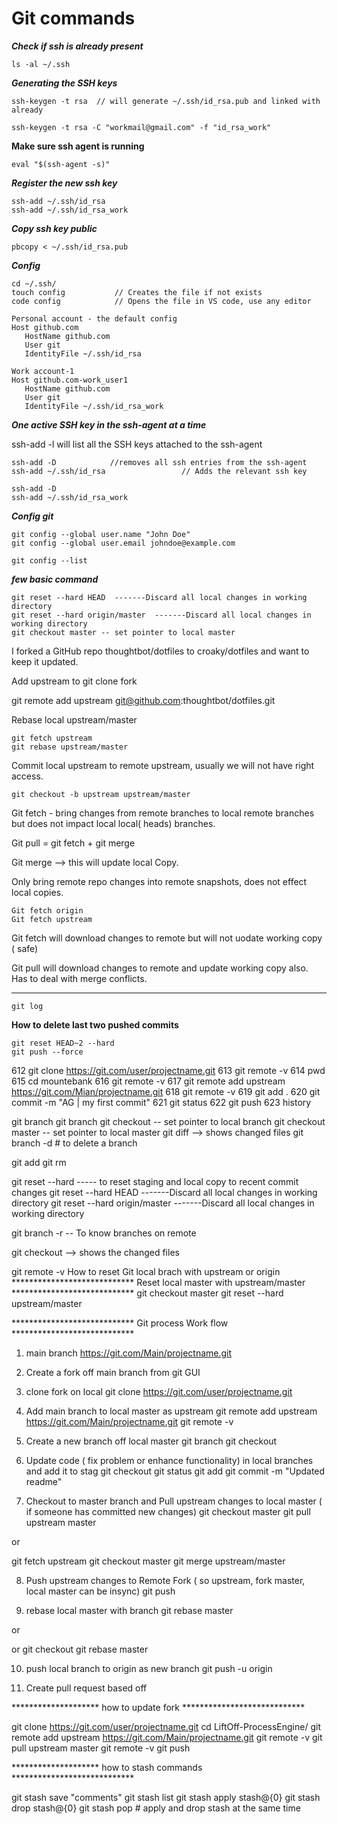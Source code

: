Git commands
=====

***Check if ssh is already present***
```
ls -al ~/.ssh
```

***Generating the SSH keys***
```
ssh-keygen -t rsa  // will generate ~/.ssh/id_rsa.pub and linked with already

ssh-keygen -t rsa -C "workmail@gmail.com" -f "id_rsa_work"

```

**Make sure ssh agent is running**
```
eval "$(ssh-agent -s)"
```

***Register the new ssh key***
```
ssh-add ~/.ssh/id_rsa
ssh-add ~/.ssh/id_rsa_work
```

***Copy ssh key public***

```
pbcopy < ~/.ssh/id_rsa.pub
```

***Config***
```
cd ~/.ssh/
touch config           // Creates the file if not exists
code config            // Opens the file in VS code, use any editor
```
```
Personal account - the default config
Host github.com
   HostName github.com
   User git
   IdentityFile ~/.ssh/id_rsa

Work account-1
Host github.com-work_user1
   HostName github.com
   User git
   IdentityFile ~/.ssh/id_rsa_work
```

***One active SSH key in the ssh-agent at a time***

ssh-add -l will list all the SSH keys attached to the ssh-agent
```
ssh-add -D            //removes all ssh entries from the ssh-agent
ssh-add ~/.ssh/id_rsa                 // Adds the relevant ssh key

ssh-add -D
ssh-add ~/.ssh/id_rsa_work
```

***Config git***

```
git config --global user.name "John Doe"
git config --global user.email johndoe@example.com

git config --list
```

***few basic command***

```
git reset --hard HEAD  -------Discard all local changes in working directory
git reset --hard origin/master  -------Discard all local changes in working directory
git checkout master -- set pointer to local master
```




I forked a GitHub repo thoughtbot/dotfiles to croaky/dotfiles and want to keep it updated.

Add upstream to git clone fork

git remote add upstream git@github.com:thoughtbot/dotfiles.git

Rebase local upstream/master

```
git fetch upstream
git rebase upstream/master
```

Commit local upstream to remote upstream, usually we will not have right access.

```
git checkout -b upstream upstream/master
```

Git fetch - bring changes from remote branches to local remote branches but does not impact local local( heads) branches. 

Git pull = git fetch + git merge

Git merge —> this will update local 
Copy.

Only bring remote repo changes into remote snapshots, does not effect local copies. 

```
Git fetch origin
Git fetch upstream
```

Git fetch will download changes to remote but will not uodate working copy ( safe)

Git pull will download changes to remote and update working copy also. Has to deal with merge conflicts.

******************************

```
git log
```

**How to delete last two pushed commits**

```
git reset HEAD~2 --hard
git push --force
```










612  git clone https://git.com/user/projectname.git
613  git remote -v
614  pwd
615  cd mountebank
616  git remote -v
617  git remote add upstream https://git.com/Mian/projectname.git
618  git remote -v
619  git add .
620  git commit -m "AG | my first commit"
621  git status
622  git push
623  history


git branch
git branch <branchName>
git checkout <branchName> -- set pointer to local branch
git checkout master -- set pointer to local master
git diff  --> shows changed files
git branch -d <branchName>   # to delete a branch

git add <fileName>
git rm <fileName>

git reset --hard ----- to reset staging and local copy to recent commit changes
git reset --hard HEAD  -------Discard all local changes in working directory
git reset --hard origin/master  -------Discard all local changes in working directory

git branch -r   -- To know branches on remote

git checkout --> shows the changed files

git remote -v
How to reset Git local brach with upstream or origin
**************************** Reset local master with upstream/master ****************************
git checkout master
git reset --hard upstream/master


**************************** Git process Work flow  ****************************

1) main branch
https://git.com/Main/projectname.git

2) Create a fork off main branch from git GUI

3) clone fork on local
git clone https://git.com/user/projectname.git

4) Add main branch to local master as upstream
git remote add upstream https://git.com/Main/projectname.git
git remote -v


5) Create a new branch off local master
git branch <featureBranch>
git checkout <featureBranch>

6) Update code ( fix problem or enhance functionality) in local branches and add it to stag
git checkout <featureBranch>
git status
git add <changedFiles>
git commit -m "Updated readme"


7) Checkout to master branch and Pull upstream changes to local master ( if someone has committed new changes)
git checkout master
git pull upstream master

or

git fetch upstream
git checkout master
git merge upstream/master

8) Push upstream changes to Remote Fork ( so upstream, fork master, local master can be insync)
git push

9) rebase local master with branch
git rebase master <featureBranch>

or

or git checkout <featureBranch>
git rebase master

10) push local branch to origin as new branch
git push -u origin <featureBranch>

11) Create pull request based off <featureBranch>


******************** how to update fork ****************************

git clone  https://git.com/user/projectname.git
cd LiftOff-ProcessEngine/
git remote add upstream https://git.com/Main/projectname.git
git remote -v
git pull upstream master
git remote -v
git push

******************** how to stash commands ****************************

git stash save "comments"
git stash list
git stash apply stash@{0}
git stash drop stash@{0}
git stash pop  # apply and drop stash at the same time

